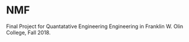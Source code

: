 # NMF

Final Project for Quantatative Engineering Engineering in Franklin W. Olin College, Fall 2018. 
